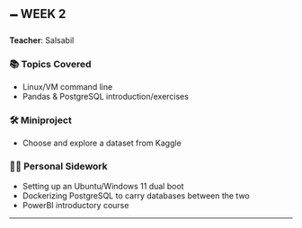 ## 🗕 WEEK 2

**Teacher**: Salsabil

### 📚 Topics Covered

* Linux/VM command line
* Pandas & PostgreSQL introduction/exercises

### 🛠️ Miniproject

* Choose and explore a dataset from Kaggle

### 👨‍💻 Personal Sidework

* Setting up an Ubuntu/Windows 11 dual boot
* Dockerizing PostgreSQL to carry databases between the two
* PowerBI introductory course

---
